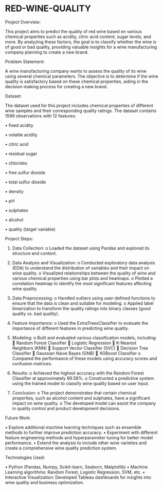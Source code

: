 # RED-WINE-QUALITY

Project Overview:

This project aims to predict the quality of red wine based on various chemical properties such as acidity, citric acid content, sugar levels, and more. By analyzing these factors, the goal is to classify whether the wine is of good or bad quality, providing valuable insights for a wine manufacturing company planning to create a new brand.

Problem Statement:

A wine manufacturing company wants to assess the quality of its wine using several chemical parameters. The objective is to determine if the wine quality is satisfactory based on these chemical properties, aiding in the decision-making process for creating a new brand.

Dataset:

The dataset used for this project includes chemical properties of different wine samples and their corresponding quality ratings. The dataset contains 1599 observations with 12 features:

• fixed acidity

• volatile acidity

• citric acid

• residual sugar

• chlorides

• free sulfur dioxide

• total sulfur dioxide

• density

• pH

• sulphates

• alcohol

• quality (target variable)

Project Steps:

1. Data Collection:
   o Loaded the dataset using Pandas and explored its structure and content.

2. Data Analysis and Visualization:
   o Conducted exploratory data analysis (EDA) to understand the distribution of variables and their impact on wine quality.
   o Visualized relationships between the quality of wine and various chemical properties using bar plots and heatmaps.
   o Plotted a correlation heatmap to identify the most significant features affecting wine quality.

3. Data Preprocessing:
   o Handled outliers using user-defined functions to ensure that the data is clean and suitable for modeling.
   o Applied label binarization to transform the quality ratings into binary classes (good quality vs. bad quality).

4. Feature Importance:
   o Used the ExtraTreesClassifier to evaluate the importance of different features in predicting wine quality.

5. Modeling:
   o Built and evaluated various classification models, including:
      Random Forest Classifier
      Logistic Regression
      K-Nearest Neighbors (KNN)
      Support Vector Classifier (SVC)
      Decision Tree Classifier
      Gaussian Naive Bayes (GNB)
      XGBoost Classifier
   o Compared the performance of these models using accuracy scores and confusion matrices.
6. Results:
     o Achieved the highest accuracy with the Random Forest Classifier at approximately 89.58%.
     o Constructed a predictive system using the trained model to classify wine quality based on user input.

7. Conclusion:
     o The project demonstrates that certain chemical properties, such as alcohol content and sulphates, have a significant impact on wine quality.
     o The developed model can assist the company in quality control and product development decisions.

Future Work:

• Explore additional machine learning techniques such as ensemble methods to further improve prediction accuracy.
• Experiment with different feature engineering methods and hyperparameter tuning for better model performance.
• Extend the analysis to include other wine varieties and create a comprehensive wine quality prediction system.
  
Technologies Used:

• Python (Pandas, Numpy, Scikit-learn, Seaborn, Matplotlib)
• Machine Learning algorithms: Random Forest, Logistic Regression, SVM, etc.
• Interactive Visualization: Developed Tableau dashboards for insights into wine quality and business optimization.
